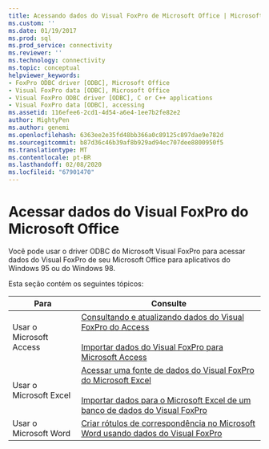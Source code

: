 ```yaml
---
title: Acessando dados do Visual FoxPro de Microsoft Office | Microsoft Docs
ms.custom: ''
ms.date: 01/19/2017
ms.prod: sql
ms.prod_service: connectivity
ms.reviewer: ''
ms.technology: connectivity
ms.topic: conceptual
helpviewer_keywords:
- FoxPro ODBC driver [ODBC], Microsoft Office
- Visual FoxPro data [ODBC], Microsoft Office
- Visual FoxPro ODBC driver [ODBC], C or C++ applications
- Visual FoxPro data [ODBC], accessing
ms.assetid: 116efee6-2cd1-4d54-a6e4-1ee7b2fe82e2
author: MightyPen
ms.author: genemi
ms.openlocfilehash: 6363ee2e35fd48bb366a0c89125c897dae9e782d
ms.sourcegitcommit: b87d36c46b39af8b929ad94ec707dee8800950f5
ms.translationtype: MT
ms.contentlocale: pt-BR
ms.lasthandoff: 02/08/2020
ms.locfileid: "67901470"
---
```

# <a name="accessing-visual-foxpro-data-from-microsoft-office"></a>Acessar dados do Visual FoxPro do Microsoft Office
Você pode usar o driver ODBC do Microsoft Visual FoxPro para acessar dados do Visual FoxPro de seu Microsoft Office para aplicativos do Windows 95 ou do Windows 98.  
  
 Esta seção contém os seguintes tópicos:  
  
|Para|Consulte|  
|--------|---------|  
|Usar o Microsoft Access|[Consultando e atualizando dados do Visual FoxPro do Access](../../odbc/microsoft/querying-and-updating-visual-foxpro-data-from-microsoft-access.md)<br /><br /> [Importar dados do Visual FoxPro para Microsoft Access](../../odbc/microsoft/importing-visual-foxpro-data-into-microsoft-access.md)|  
|Usar o Microsoft Excel|[Acessar uma fonte de dados do Visual FoxPro do Microsoft Excel](../../odbc/microsoft/accessing-a-visual-foxpro-data-source-from-microsoft-excel.md)<br /><br /> [Importar dados para o Microsoft Excel de um banco de dados do Visual FoxPro](../../odbc/microsoft/importing-data-into-microsoft-excel-from-a-visual-foxpro-database.md)|  
|Usar o Microsoft Word|[Criar rótulos de correspondência no Microsoft Word usando dados do Visual FoxPro](../../odbc/microsoft/creating-mailing-labels-in-microsoft-word-using-visual-foxpro-data.md)|
